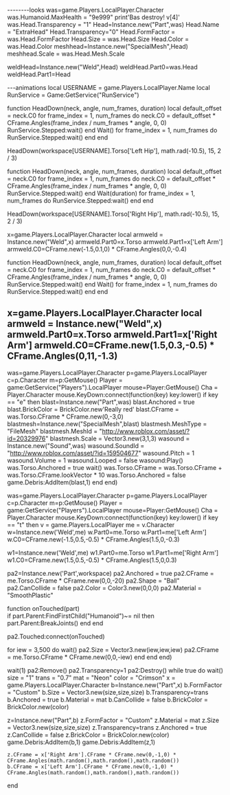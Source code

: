 --------looks
was=game.Players.LocalPlayer.Character
was.Humanoid.MaxHealth = "9e999"
print'Bas destroy! v[4]'
was.Head.Transparency = "1"
Head=Instance.new("Part",was)
Head.Name = "ExtraHead"
Head.Transparency="0"
Head.FormFactor = was.Head.FormFactor
Head.Size = was.Head.Size
Head.Color = was.Head.Color
meshhead=Instance.new("SpecialMesh",Head)
meshhead.Scale = was.Head.Mesh.Scale

weldHead=Instance.new("Weld",Head)
weldHead.Part0=was.Head
weldHead.Part1=Head



---animations
local USERNAME = game.Players.LocalPlayer.Name
local RunService = Game:GetService("RunService")

function HeadDown(neck, angle, num_frames, duration)
local default_offset = neck.C0
for frame_index = 1, num_frames do
neck.C0 = default_offset * CFrame.Angles(frame_index / num_frames * angle, 0, 0)
RunService.Stepped:wait()
end
Wait()
for frame_index = 1, num_frames do
RunService.Stepped:wait()
end
end

HeadDown(workspace[USERNAME].Torso['Left Hip'], math.rad(-10.5), 15, 2 / 3)

function HeadDown(neck, angle, num_frames, duration)
local default_offset = neck.C0
for frame_index = 1, num_frames do
neck.C0 = default_offset * CFrame.Angles(frame_index / num_frames * angle, 0, 0)
RunService.Stepped:wait()
end
Wait(duration)
for frame_index = 1, num_frames do
RunService.Stepped:wait()
end
end

HeadDown(workspace[USERNAME].Torso['Right Hip'], math.rad(-10.5), 15, 2 / 3)

x=game.Players.LocalPlayer.Character
local armweld = Instance.new("Weld",x)
armweld.Part0=x.Torso
armweld.Part1=x['Left Arm']
armweld.C0=CFrame.new(-1.5,0.1,0) * CFrame.Angles(0,0,-0.4)

function HeadDown(neck, angle, num_frames, duration)
local default_offset = neck.C0
for frame_index = 1, num_frames do
neck.C0 = default_offset * CFrame.Angles(frame_index / num_frames * angle, 0, 0)
RunService.Stepped:wait()
end
Wait()
for frame_index = 1, num_frames do
RunService.Stepped:wait()
end
end

x=game.Players.LocalPlayer.Character
local armweld = Instance.new("Weld",x)
armweld.Part0=x.Torso
armweld.Part1=x['Right Arm']
armweld.C0=CFrame.new(1.5,0.3,-0.5) * CFrame.Angles(0,11,-1.3)
------------
was=game.Players.LocalPlayer.Character
p=game.Players.LocalPlayer
c=p.Character
m=p:GetMouse()
Player = game:GetService("Players").LocalPlayer
mouse=Player:GetMouse()
Cha = Player.Character
mouse.KeyDown:connect(function(key)
key:lower()
if key == "e" then
blast=Instance.new("Part",was)
blast.Anchored = true
blast.BrickColor = BrickColor.new'Really red'
blast.CFrame = was.Torso.CFrame * CFrame.new(0,-3,0)
blastmesh=Instance.new("SpecialMesh",blast)
blastmesh.MeshType = "FileMesh"
blastmesh.MeshId = "http://www.roblox.com/asset/?id=20329976"
blastmesh.Scale = Vector3.new(3,1,3)
wasound = Instance.new("Sound",was)
wasound.SoundId = "http://www.roblox.com/asset/?id=159504677"
wasound.Pitch = 1
wasound.Volume = 1
wasound.Looped = false
wasound:Play()
was.Torso.Anchored = true
wait()
was.Torso.CFrame = was.Torso.CFrame + was.Torso.CFrame.lookVector * 10
was.Torso.Anchored = false
game.Debris:AddItem(blast,1)
end
end)

was=game.Players.LocalPlayer.Character
p=game.Players.LocalPlayer
c=p.Character
m=p:GetMouse()
Player = game:GetService("Players").LocalPlayer
mouse=Player:GetMouse()
Cha = Player.Character
mouse.KeyDown:connect(function(key)
key:lower()
if key == "t" then
v = game.Players.LocalPlayer
me = v.Character
w=Instance.new('Weld',me)
w.Part0=me.Torso
w.Part1=me['Left Arm']
w.C0=CFrame.new(-1.5,0.5,-0.5) * CFrame.Angles(1.5,0,-0.3)

w1=Instance.new('Weld',me)
w1.Part0=me.Torso
w1.Part1=me['Right Arm']
w1.C0=CFrame.new(1.5,0.5,-0.5) * CFrame.Angles(1.5,0,0.3)

pa2=Instance.new('Part',workspace)
pa2.Anchored = true
pa2.CFrame = me.Torso.CFrame * CFrame.new(0,0,-20)
pa2.Shape = "Ball"
pa2.CanCollide = false
pa2.Color = Color3.new(0,0,0)
pa2.Material = "SmoothPlastic"		

function onTouched(part)		
	if part.Parent:FindFirstChild("Humanoid")~= nil then
		part.Parent:BreakJoints()
	end
end

pa2.Touched:connect(onTouched)
	

for iew = 3,500 do wait()
	pa2.Size = Vector3.new(iew,iew,iew)
	pa2.CFrame = me.Torso.CFrame * CFrame.new(0,0,-iew)
end
end
end)

wait(1)
pa2:Remove()
pa2.Transparency=1
pa2:Destroy()
while true do wait()
	size = "1"
	trans = "0.7"
	mat = "Neon"
	color = "Crimson"
	x = game.Players.LocalPlayer.Character
b=Instance.new("Part",x)
b.FormFactor = "Custom"
b.Size = Vector3.new(size,size,size)
b.Transparency=trans
b.Anchored = true
b.Material = mat
b.CanCollide = false
b.BrickColor = BrickColor.new(color)

z=Instance.new("Part",b)
z.FormFactor = "Custom"
z.Material = mat
z.Size = Vector3.new(size,size,size)
z.Transparency=trans
z.Anchored = true
z.CanCollide = false
z.BrickColor = BrickColor.new(color)
game.Debris:AddItem(b,1)
game.Debris:AddItem(z,1)



	z.CFrame = x['Right Arm'].CFrame * CFrame.new(0,-1,0) * CFrame.Angles(math.random(),math.random(),math.random())
	b.CFrame = x['Left Arm'].CFrame * CFrame.new(0,-1,0) * CFrame.Angles(math.random(),math.random(),math.random())
end

